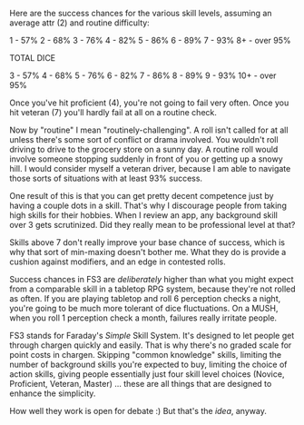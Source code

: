 Here are the success chances for the various skill levels, assuming an average attr (2) and routine difficulty:

1 - 57%       2 - 68%        3 - 76%        4 - 82%
5 - 86%       6 - 89%        7 - 93%        8+ - over 95%


TOTAL DICE

3 - 57%       4 - 68%        5 - 76%        6 - 82%
7 - 86%       8 - 89%        9 - 93%        10+ - over 95%


Once you've hit proficient (4), you're not going to fail very often.  Once you hit veteran (7) you'll hardly fail at all on a routine check.  

Now by "routine" I mean "routinely-challenging".  A roll isn't called for at all unless there's some sort of conflict or drama involved.   You wouldn't roll driving to drive to the grocery store on a sunny day.  A routine roll would involve someone stopping suddenly in front of you or getting up a snowy hill.   I would consider myself a veteran driver, because I am able to navigate those sorts of situations with at least 93% success.

One result of this is that you can get pretty decent competence just by having a couple dots in a skill.  That's why I discourage people from taking high skills for their hobbies.  When I review an app, any background skill over 3 gets scrutinized. Did they really mean to be professional level at that?

Skills above 7 don't really improve your base chance of success, which is why that sort of min-maxing doesn't bother me.  What they do is provide a cushion against modifiers, and an edge in contested rolls.

Success chances in FS3 are *deliberately* higher than what you might expect from a comparable skill in a tabletop RPG system, because they're not rolled as often.  If you are playing tabletop and roll 6 perception checks a night, you're going to be much more tolerant of dice fluctuations.  On a MUSH, when you roll 1 perception check a month, failures really irritate people.

FS3 stands for Faraday's *Simple* Skill System.   It's designed to let people get through chargen quickly and easily.   That is why there's no graded scale for point costs in chargen.  Skipping "common knowledge" skills, limiting the number of background skills you're expected to buy, limiting the choice of action skills, giving people essentially just four skill level choices (Novice, Proficient, Veteran, Master) ... these are all things that are designed to enhance the simplicity.

How well they work is open for debate :)  But that's the *idea*, anyway. 